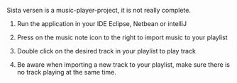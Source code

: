 Sista versen is a music-player-project, it is not really complete.

1. Run the application in your IDE Eclipse, Netbean or intelliJ

2. Press on the music note icon to the right to import music to your playlist

3. Double click on the desired track in your playlist to play track

4. Be aware when importing a new track to your playlist, make sure there is no track playing at the same time. 
